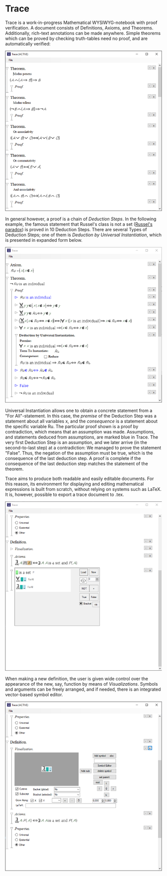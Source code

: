 # Trace
Trace is a work-in-progress Mathematical WYSIWYG-notebook with proof verification.
A document consists of Definitions, Axioms, and Theorems. Additionally, rich-text annotations can be made anywhere. 
Simple theorems which can be proved by checking truth-tables need no proof, and are automatically verified:

![alt text](https://github.com/julfarn/trace/blob/main/Trace_screen_tautologiees.PNG?raw=true)

In general however, a proof is a chain of <i>Deduction Steps</i>. In the following example, the famous statement that Russel's class is not a set ([Russel's paradox](https://en.wikipedia.org/wiki/Russell%27s_paradox)) is proved in 10 Deduction Steps. 
There are several Types of Deduction Steps; one of them is <i>Deduction by Universal Instantiation</i>, which is presented in expanded form below.

![alt text](https://github.com/julfarn/trace/blob/main/Trace_screen_russel.PNG?raw=true)

Universal Instantiation allows one to obtain a concrete statement from a "For All"-statement. In this case, the <i>premise</i> of the Deduction Step was a statement about all variables x, and the <i>consequence</i> is a statement about the specific variable Ru. 
The particular proof shown is a proof by contradiction, which means that an assumption was made. Assumptions, and statements deduced from assumptions, are marked blue in Trace. 
The very first Deduction Step is an assumption, and we later arrive (in the second-to-last step) at a contradiction: We managed to prove the statement "False". Thus, the negation of the assumption must be true, which is the consequence of the last deduction step. 
A proof is complete if the consequence of the last deduction step matches the statement of the theorem. 

Trace aims to produce both readable and easily editable documents. For this reason, its environment for displaying and editing mathematical expressions is built from scratch, without relying on systems such as LaTeX. It is, however, possible to export a trace document to .tex. 

![alt text](https://github.com/julfarn/trace/blob/main/Trace_screen_expressioneditor.png?raw=true)

When making a new definition, the user is given wide control over the appearance of the new, say, function by means of <i>Visualizations</i>. Symbols and arguments can be freely arranged, and if needed, there is an integrated vector-based symbol editor. 

![alt text](https://github.com/julfarn/trace/blob/main/Trace_screen_symboleditor.PNG?raw=true)
